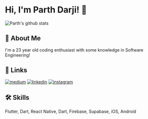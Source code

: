 # Hi, I'm Parth Darji! 👋

![Parth's github stats](https://github-readme-stats.vercel.app/api?username=parth-darji&show_icons=true&theme=react)
## 🚀 About Me
I'm a 23 year old coding enthusiast with some knowledge in Software Engineering!


## 🔗 Links
[![medium](https://img.shields.io/badge/twitter-fff?style=for-the-badge&logo=twitter&logoColor=black)](https://parthpdarji.medium.com)
[![linkedin](https://img.shields.io/badge/linkedin-0A66C2?style=for-the-badge&logo=linkedin&logoColor=white)](https://www.linkedin.com/in/parth-darji/)
[![instagram](https://img.shields.io/badge/instagram-1DA1F2?style=for-the-badge&logo=instagram&logoColor=white)](http://instagram.com/iparthdarji/)


## 🛠 Skills
Flutter, Dart, React Native, Dart, Firebase, Supabase, iOS, Android
